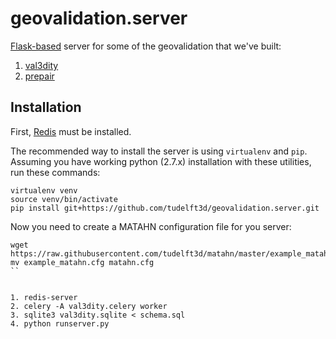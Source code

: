 
# geovalidation.server


[Flask-based](http://flask.pocoo.org) server for some of the geovalidation that we've built:

1. [val3dity](https://github.com/tudelft3d/val3dity)
1. [prepair](https://github.com/tudelft3d/prepair)


## Installation

First, [Redis](http://redis.io) must be installed.

The recommended way to install the server is using `virtualenv` and `pip`. 
Assuming you have working python (2.7.x) installation with these utilities, run these commands:

```
virtualenv venv
source venv/bin/activate
pip install git+https://github.com/tudelft3d/geovalidation.server.git
```

Now you need to create a MATAHN configuration file for you server:

```
wget https://raw.githubusercontent.com/tudelft3d/matahn/master/example_matahn.cfg
mv example_matahn.cfg matahn.cfg
``


1. redis-server
2. celery -A val3dity.celery worker
3. sqlite3 val3dity.sqlite < schema.sql
4. python runserver.py